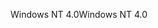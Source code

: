 <span data-ttu-id="09a2c-101">Windows NT 4.0</span><span class="sxs-lookup"><span data-stu-id="09a2c-101">Windows NT 4.0</span></span>